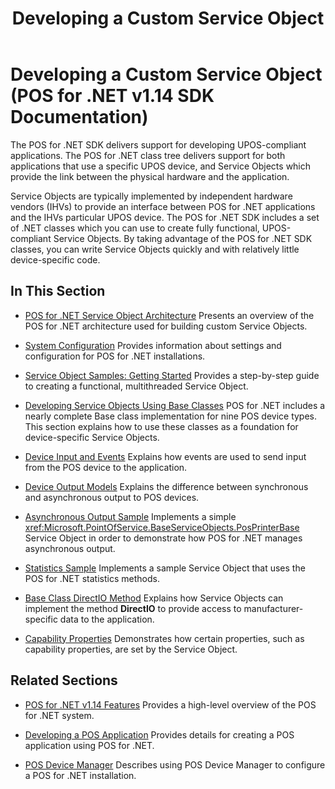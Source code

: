 ﻿---
title: Developing a Custom Service Object
description: Developing a Custom Service Object (POS for .NET v1.14 SDK Documentation)
ms.date: 02/27/2008
ms.topic: how-to
ms.custom: "pos-restored-from-archive,UpdateFrequency5"
---

# Developing a Custom Service Object (POS for .NET v1.14 SDK Documentation)

The POS for .NET SDK delivers support for developing UPOS-compliant applications. The POS for .NET class tree delivers support for both applications that use a specific UPOS device, and Service Objects which provide the link between the physical hardware and the application.

Service Objects are typically implemented by independent hardware vendors (IHVs) to provide an interface between POS for .NET applications and the IHVs particular UPOS device. The POS for .NET SDK includes a set of .NET classes which you can use to create fully functional, UPOS-compliant Service Objects. By taking advantage of the POS for .NET SDK classes, you can write Service Objects quickly and with relatively little device-specific code.

## In This Section

- [POS for .NET Service Object Architecture](pos-for-net-service-object-architecture.md)
    Presents an overview of the POS for .NET architecture used for building custom Service Objects.

- [System Configuration](system-configuration.md)
    Provides information about settings and configuration for POS for .NET installations.

- [Service Object Samples: Getting Started](service-object-samples-getting-started.md)
    Provides a step-by-step guide to creating a functional, multithreaded Service Object.

- [Developing Service Objects Using Base Classes](developing-service-objects-using-base-classes.md)
    POS for .NET includes a nearly complete Base class implementation for nine POS device types. This section explains how to use these classes as a foundation for device-specific Service Objects.

- [Device Input and Events](device-input-and-events.md)
    Explains how events are used to send input from the POS device to the application.

- [Device Output Models](device-output-models.md)
    Explains the difference between synchronous and asynchronous output to POS devices.

- [Asynchronous Output Sample](asynchronous-output-sample.md)
    Implements a simple <xref:Microsoft.PointOfService.BaseServiceObjects.PosPrinterBase> Service Object in order to demonstrate how POS for .NET manages asynchronous output.

- [Statistics Sample](statistics-sample.md)
    Implements a sample Service Object that uses the POS for .NET statistics methods.

- [Base Class DirectIO Method](base-class-directio-method.md)
    Explains how Service Objects can implement the method **DirectIO** to provide access to manufacturer-specific data to the application.

- [Capability Properties](capability-properties.md)
    Demonstrates how certain properties, such as capability properties, are set by the Service Object.

## Related Sections

- [POS for .NET v1.14 Features](pos-for-net-v1141-features.md)
    Provides a high-level overview of the POS for .NET system.

- [Developing a POS Application](developing-a-pos-application.md)
    Provides details for creating a POS application using POS for .NET.

- [POS Device Manager](pos-device-manager.md)
    Describes using POS Device Manager to configure a POS for .NET installation.
